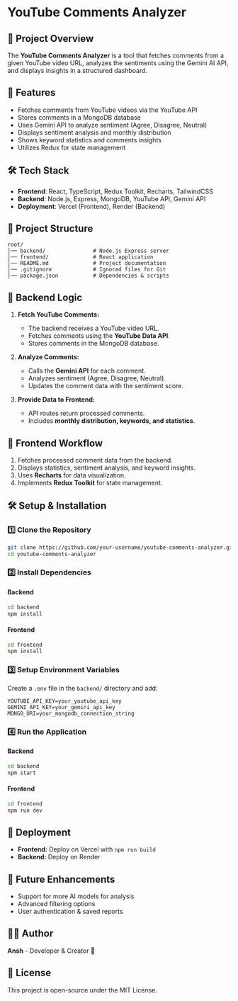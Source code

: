 # YouTube Comments Analyzer

## 📌 Project Overview
The **YouTube Comments Analyzer** is a tool that fetches comments from a given YouTube video URL, analyzes the sentiments using the Gemini AI API, and displays insights in a structured dashboard.

## 🚀 Features
- Fetches comments from YouTube videos via the YouTube API
- Stores comments in a MongoDB database
- Uses Gemini API to analyze sentiment (Agree, Disagree, Neutral)
- Displays sentiment analysis and monthly distribution
- Shows keyword statistics and comments insights
- Utilizes Redux for state management

## 🛠️ Tech Stack
- **Frontend**: React, TypeScript, Redux Toolkit, Recharts, TailwindCSS
- **Backend**: Node.js, Express, MongoDB, YouTube API, Gemini API
- **Deployment**: Vercel (Frontend), Render (Backend)

## 🧩 Project Structure
```
root/
│── backend/               # Node.js Express server
│── frontend/              # React application
│── README.md              # Project documentation
│── .gitignore             # Ignored files for Git
│── package.json           # Dependencies & scripts
```

## 🔄 Backend Logic
1. **Fetch YouTube Comments:** 
   - The backend receives a YouTube video URL.
   - Fetches comments using the **YouTube Data API**.
   - Stores comments in the MongoDB database.

2. **Analyze Comments:** 
   - Calls the **Gemini API** for each comment.
   - Analyzes sentiment (Agree, Disagree, Neutral).
   - Updates the comment data with the sentiment score.

3. **Provide Data to Frontend:** 
   - API routes return processed comments.
   - Includes **monthly distribution, keywords, and statistics**.

## 🎨 Frontend Workflow
1. Fetches processed comment data from the backend.
2. Displays statistics, sentiment analysis, and keyword insights.
3. Uses **Recharts** for data visualization.
4. Implements **Redux Toolkit** for state management.

## 🛠️ Setup & Installation
### 1️⃣ Clone the Repository
```bash
git clone https://github.com/your-username/youtube-comments-analyzer.git
cd youtube-comments-analyzer
```

### 2️⃣ Install Dependencies
#### Backend
```bash
cd backend
npm install
```
#### Frontend
```bash
cd frontend
npm install
```

### 3️⃣ Setup Environment Variables
Create a `.env` file in the `backend/` directory and add:
```
YOUTUBE_API_KEY=your_youtube_api_key
GEMINI_API_KEY=your_gemini_api_key
MONGO_URI=your_mongodb_connection_string
```

### 4️⃣ Run the Application
#### Backend
```bash
cd backend
npm start
```
#### Frontend
```bash
cd frontend
npm run dev
```

## 🚀 Deployment
- **Frontend:** Deploy on Vercel with `npm run build`
- **Backend:** Deploy on Render

## 📌 Future Enhancements
- Support for more AI models for analysis
- Advanced filtering options
- User authentication & saved reports

## 👨‍💻 Author
**Ansh** - Developer & Creator 🚀

## 📜 License
This project is open-source under the MIT License.
